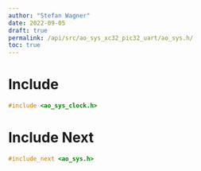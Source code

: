```yaml
---
author: "Stefan Wagner"
date: 2022-09-05
draft: true
permalink: /api/src/ao_sys_xc32_pic32_uart/ao_sys.h/
toc: true
---
```


# Include

```c
#include <ao_sys_clock.h>
```

# Include Next

```c
#include_next <ao_sys.h>
```
